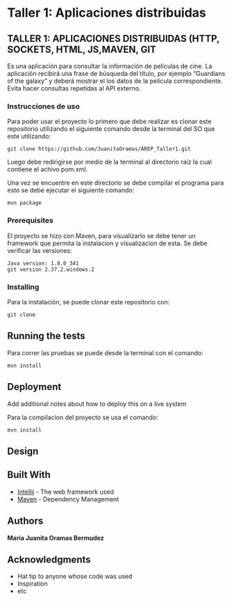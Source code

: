 # Taller 1: Aplicaciones distribuidas
##  TALLER 1: APLICACIONES DISTRIBUIDAS (HTTP, SOCKETS, HTML, JS,MAVEN, GIT

Es una aplicación para consultar la información de películas de cine.  La aplicación recibirá una frase de búsqueda del título, por ejemplo “Guardians of the galaxy”  y deberá mostrar el los datos de la película correspondiente. Evita hacer consultas repetidas al API externo.


### Instrucciones de uso
Para poder usar el proyecto lo primero que debe realizar es clonar este repositorio utilizando el siguiente comando desde la terminal del SO que este utilizando:
```
git clone https://github.com/JuanitaOramas/AREP_Taller1.git
```
Luego debe redirigirse por medio de la terminal al directorio raíz la cual contiene el achivo pom.xml.

Una vez se encuentre en este directorio se debe compilar el programa para esto se debe ejecutar el siguiente comando:
```
mvn package
```
### Prerequisites

El proyecto se hizo con Maven, para visualizarlo se debe tener un framework que permita la instalacion y visualizacion de esta.
Se debe verificar  las versiones:

```
Java version: 1.8.0_341
git version 2.37.2.windows.2

```

### Installing

Para la instalación, se puede clonar este repositorio con:

```
git clone
```

## Running the tests

Para correr las pruebas se puede desde la terminal con el comando:

```
mvn install
```



## Deployment

Add additional notes about how to deploy this on a live system

Para la compilacion del proyecto se usa el comando:
```
mvn install
```
## Design





## Built With

* [Intellij](http://www.dropwizard.io/1.0.2/docs/) - The web framework used
* [Maven](https://maven.apache.org/) - Dependency Management



## Authors

**Maria Juanita Oramas Bermudez**


## Acknowledgments

* Hat tip to anyone whose code was used
* Inspiration
* etc
